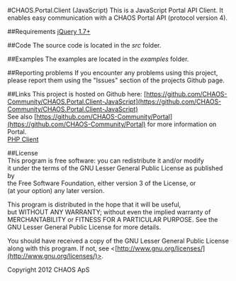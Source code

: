 #CHAOS.Portal.Client (JavaScript)
This is a JavaScript Portal API Client. It enables easy communication with a CHAOS Portal API (protocol version 4).

##Requirements
[jQuery 1.7+](http://jquery.com/)

##Code
The source code is located in the *src* folder.  

##Examples
The examples are located in the *examples* folder.

##Reporting problems
If you encounter any problems using this project, please report them using the "Issues" section of the projects Github page.

##Links
This project is hosted on Github here: [https://github.com/CHAOS-Community/CHAOS.Portal.Client-JavaScript](https://github.com/CHAOS-Community/CHAOS.Portal.Client-JavaScript)  
See also [https://github.com/CHAOS-Community/Portal](https://github.com/CHAOS-Community/Portal) for more information on Portal.  
[PHP Client](https://github.com/CHAOS-Community/CHAOS.Portal.Client-PHP)

##License  
This program is free software: you can redistribute it and/or modify  
it under the terms of the GNU Lesser General Public License as published by  
the Free Software Foundation, either version 3 of the License, or  
(at your option) any later version.  
  
This program is distributed in the hope that it will be useful,  
but WITHOUT ANY WARRANTY; without even the implied warranty of  
MERCHANTABILITY or FITNESS FOR A PARTICULAR PURPOSE.  See the  
GNU Lesser General Public License for more details.  
  
You should have received a copy of the GNU Lesser General Public License  
along with this program.  If not, see <[http://www.gnu.org/licenses/](http://www.gnu.org/licenses/)>.  
  
Copyright 2012 CHAOS ApS